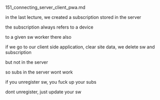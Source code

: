 151_connecting_server_client_pwa.md

in the last lecture, we created a subscription stored in the server


the subscription always refers to a device

to a given sw worker there also

if we go to our client side application, clear site data, we delete sw and subscription

but not in the server

so subs in the server wont work

if you unregister sw, you fuck up your subs

dont unregister, just update your sw









